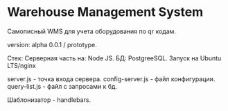 # Warehouse Management System
Самописный WMS для учета оборудования по qr кодам.

version: alpha 0.0.1 / prototype.

Стек: 
Серверная часть на: Node JS.
БД: PostgreeSQL.
Запуск на Ubuntu LTS/nginx

server.js - точка входа сервера.
config-server.js - файл конфигурации.
query-list.js - файл с запросами к бд.

Шаблонизатор - handlebars.
